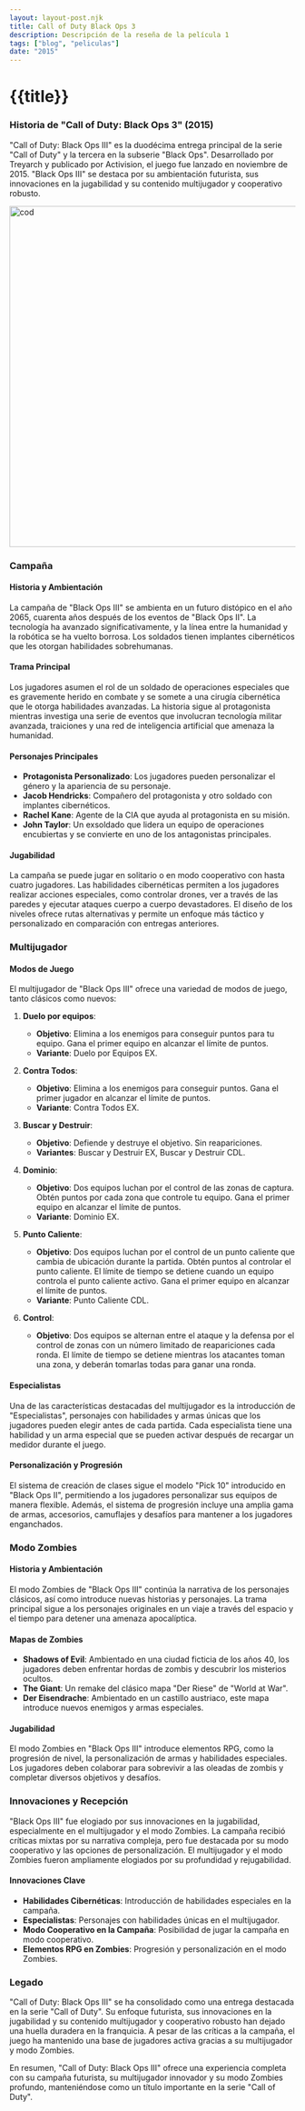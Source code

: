 ```yaml
---
layout: layout-post.njk
title: Call of Duty Black Ops 3
description: Descripción de la reseña de la película 1
tags: ["blog", "peliculas"]
date: "2015"
---
```


# {{title}}

### Historia de "Call of Duty: Black Ops 3" (2015)

"Call of Duty: Black Ops III" es la duodécima entrega principal de la serie "Call of Duty" y la tercera en la subserie "Black Ops". Desarrollado por Treyarch y publicado por Activision, el juego fue lanzado en noviembre de 2015. "Black Ops III" se destaca por su ambientación futurista, sus innovaciones en la jugabilidad y su contenido multijugador y cooperativo robusto.

<img src="/img/bo3i.jpg" alt="cod" width="600" height="auto"/>

### Campaña

#### Historia y Ambientación

La campaña de "Black Ops III" se ambienta en un futuro distópico en el año 2065, cuarenta años después de los eventos de "Black Ops II". La tecnología ha avanzado significativamente, y la línea entre la humanidad y la robótica se ha vuelto borrosa. Los soldados tienen implantes cibernéticos que les otorgan habilidades sobrehumanas.

#### Trama Principal

Los jugadores asumen el rol de un soldado de operaciones especiales que es gravemente herido en combate y se somete a una cirugía cibernética que le otorga habilidades avanzadas. La historia sigue al protagonista mientras investiga una serie de eventos que involucran tecnología militar avanzada, traiciones y una red de inteligencia artificial que amenaza la humanidad.

#### Personajes Principales

- **Protagonista Personalizado**: Los jugadores pueden personalizar el género y la apariencia de su personaje.
- **Jacob Hendricks**: Compañero del protagonista y otro soldado con implantes cibernéticos.
- **Rachel Kane**: Agente de la CIA que ayuda al protagonista en su misión.
- **John Taylor**: Un exsoldado que lidera un equipo de operaciones encubiertas y se convierte en uno de los antagonistas principales.

#### Jugabilidad

La campaña se puede jugar en solitario o en modo cooperativo con hasta cuatro jugadores. Las habilidades cibernéticas permiten a los jugadores realizar acciones especiales, como controlar drones, ver a través de las paredes y ejecutar ataques cuerpo a cuerpo devastadores. El diseño de los niveles ofrece rutas alternativas y permite un enfoque más táctico y personalizado en comparación con entregas anteriores.

### Multijugador

#### Modos de Juego

El multijugador de "Black Ops III" ofrece una variedad de modos de juego, tanto clásicos como nuevos:

1. **Duelo por equipos**:
   - **Objetivo**: Elimina a los enemigos para conseguir puntos para tu equipo. Gana el primer equipo en alcanzar el límite de puntos.
   - **Variante**: Duelo por Equipos EX.

2. **Contra Todos**:
   - **Objetivo**: Elimina a los enemigos para conseguir puntos. Gana el primer jugador en alcanzar el límite de puntos.
   - **Variante**: Contra Todos EX.

3. **Buscar y Destruir**:
   - **Objetivo**: Defiende y destruye el objetivo. Sin reapariciones.
   - **Variantes**: Buscar y Destruir EX, Buscar y Destruir CDL.

4. **Dominio**:
   - **Objetivo**: Dos equipos luchan por el control de las zonas de captura. Obtén puntos por cada zona que controle tu equipo. Gana el primer equipo en alcanzar el límite de puntos.
   - **Variante**: Dominio EX.

5. **Punto Caliente**:
   - **Objetivo**: Dos equipos luchan por el control de un punto caliente que cambia de ubicación durante la partida. Obtén puntos al controlar el punto caliente. El límite de tiempo se detiene cuando un equipo controla el punto caliente activo. Gana el primer equipo en alcanzar el límite de puntos.
   - **Variante**: Punto Caliente CDL.

6. **Control**:
   - **Objetivo**: Dos equipos se alternan entre el ataque y la defensa por el control de zonas con un número limitado de reapariciones cada ronda. El límite de tiempo se detiene mientras los atacantes toman una zona, y deberán tomarlas todas para ganar una ronda.

#### Especialistas

Una de las características destacadas del multijugador es la introducción de "Especialistas", personajes con habilidades y armas únicas que los jugadores pueden elegir antes de cada partida. Cada especialista tiene una habilidad y un arma especial que se pueden activar después de recargar un medidor durante el juego.

#### Personalización y Progresión

El sistema de creación de clases sigue el modelo "Pick 10" introducido en "Black Ops II", permitiendo a los jugadores personalizar sus equipos de manera flexible. Además, el sistema de progresión incluye una amplia gama de armas, accesorios, camuflajes y desafíos para mantener a los jugadores enganchados.

### Modo Zombies

#### Historia y Ambientación

El modo Zombies de "Black Ops III" continúa la narrativa de los personajes clásicos, así como introduce nuevas historias y personajes. La trama principal sigue a los personajes originales en un viaje a través del espacio y el tiempo para detener una amenaza apocalíptica.

#### Mapas de Zombies

- **Shadows of Evil**: Ambientado en una ciudad ficticia de los años 40, los jugadores deben enfrentar hordas de zombis y descubrir los misterios ocultos.
- **The Giant**: Un remake del clásico mapa "Der Riese" de "World at War".
- **Der Eisendrache**: Ambientado en un castillo austriaco, este mapa introduce nuevos enemigos y armas especiales.

#### Jugabilidad

El modo Zombies en "Black Ops III" introduce elementos RPG, como la progresión de nivel, la personalización de armas y habilidades especiales. Los jugadores deben colaborar para sobrevivir a las oleadas de zombis y completar diversos objetivos y desafíos.

### Innovaciones y Recepción

"Black Ops III" fue elogiado por sus innovaciones en la jugabilidad, especialmente en el multijugador y el modo Zombies. La campaña recibió críticas mixtas por su narrativa compleja, pero fue destacada por su modo cooperativo y las opciones de personalización. El multijugador y el modo Zombies fueron ampliamente elogiados por su profundidad y rejugabilidad.

#### Innovaciones Clave

- **Habilidades Cibernéticas**: Introducción de habilidades especiales en la campaña.
- **Especialistas**: Personajes con habilidades únicas en el multijugador.
- **Modo Cooperativo en la Campaña**: Posibilidad de jugar la campaña en modo cooperativo.
- **Elementos RPG en Zombies**: Progresión y personalización en el modo Zombies.

### Legado

"Call of Duty: Black Ops III" se ha consolidado como una entrega destacada en la serie "Call of Duty". Su enfoque futurista, sus innovaciones en la jugabilidad y su contenido multijugador y cooperativo robusto han dejado una huella duradera en la franquicia. A pesar de las críticas a la campaña, el juego ha mantenido una base de jugadores activa gracias a su multijugador y modo Zombies.

En resumen, "Call of Duty: Black Ops III" ofrece una experiencia completa con su campaña futurista, su multijugador innovador y su modo Zombies profundo, manteniéndose como un título importante en la serie "Call of Duty".

